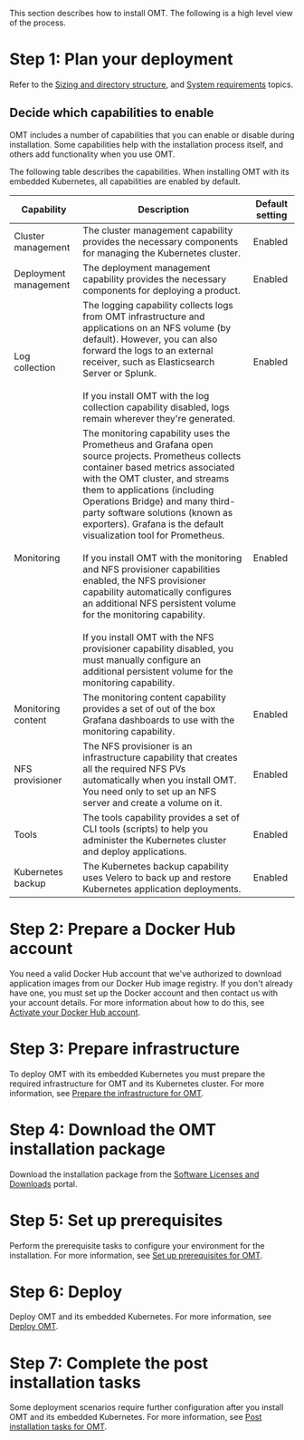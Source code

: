 This section describes how to install OMT. The following is a high level view of the process.

# Step 1: Plan your deployment

Refer to the [Sizing and directory structure](https://docs.microfocus.com/doc/OMT/24.2/DirectoryStructureEmbedded), and [System requirements](https://docs.microfocus.com/doc/OMT/24.2/SystemReqsEmbed) topics.

## Decide which capabilities to enable

OMT includes a number of capabilities that you can enable or disable during installation. Some capabilities help with the installation process itself, and others add functionality when you use OMT.

The following table describes the capabilities. When installing OMT with its embedded Kubernetes, all capabilities are enabled by default.


|Capability|Description|Default setting|
|---|---|---|
|Cluster management|The cluster management capability provides the necessary components for managing the Kubernetes cluster.|Enabled|
|Deployment management|The deployment management capability provides the necessary components for deploying a product.|Enabled|
|Log collection|The logging capability collects logs from OMT infrastructure and applications on an NFS volume (by default). However, you can also forward the logs to an external receiver, such as Elasticsearch Server or Splunk.<br /><br />If you install OMT with the log collection capability disabled, logs remain wherever they're generated.|Enabled|
|Monitoring|The monitoring capability uses the Prometheus and Grafana open source projects. Prometheus collects container based metrics associated with the OMT cluster, and streams them to applications (including Operations Bridge) and many third-party software solutions (known as exporters). Grafana is the default visualization tool for Prometheus.<br /><br />If you install OMT with the monitoring and NFS provisioner capabilities enabled, the NFS provisioner capability automatically configures an additional NFS persistent volume for the monitoring capability.<br /><br />If you install OMT with the NFS provisioner capability disabled, you must manually configure an additional persistent volume for the monitoring capability.|Enabled|
|Monitoring content|The monitoring content capability provides a set of out of the box Grafana dashboards to use with the monitoring capability.|Enabled|
|NFS provisioner|The NFS provisioner is an infrastructure capability that creates all the required NFS PVs automatically when you install OMT. You need only to set up an NFS server and create a volume on it.|Enabled|
|Tools|The tools capability provides a set of CLI tools (scripts) to help you administer the Kubernetes cluster and deploy applications.|Enabled|
|Kubernetes backup|The Kubernetes backup capability uses Velero to back up and restore Kubernetes application deployments.|Enabled|
		

# Step 2: Prepare a Docker Hub account

You need a valid Docker Hub account that we've authorized to download application images from our Docker Hub image registry. If you don't already have one, you must set up the Docker account and then contact us with your account details. For more information about how to do this, see [Activate your Docker Hub account](https://docs.microfocus.com/doc/OMT/24.2/ActivateDockerAccountEmbed).

# Step 3: Prepare infrastructure

To deploy OMT with its embedded Kubernetes you must prepare the required infrastructure for OMT and its Kubernetes cluster. For more information, see [Prepare the infrastructure for OMT](https://docs.microfocus.com/doc/OMT/24.2/InfraEmbedded).

# Step 4: Download the OMT installation package

Download the installation package from the [Software Licenses and Downloads](https://sld.microfocus.com/mysoftware/index) portal.

# Step 5: Set up prerequisites

Perform the prerequisite tasks to configure your environment for the installation. For more information, see [Set up prerequisites for OMT](https://docs.microfocus.com/doc/OMT/24.2/InstallPrereqsEmbed).

# Step 6: Deploy

Deploy OMT and its embedded Kubernetes. For more information, see [Deploy OMT](https://docs.microfocus.com/doc/OMT/24.2/DeployEmbed).

# Step 7: Complete the post installation tasks

Some deployment scenarios require further configuration after you install OMT and its embedded Kubernetes. For more information, see [Post installation tasks for OMT](https://docs.microfocus.com/doc/OMT/24.2/PostInstallEmbed).

